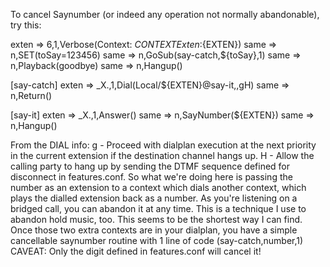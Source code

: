 To cancel Saynumber (or indeed any operation not normally abandonable), try this:

exten => 6,1,Verbose(Context: ${CONTEXT} Exten:${EXTEN}) 
    same => n,SET(toSay=123456)
    same => n,GoSub(say-catch,${toSay},1)
    same => n,Playback(goodbye)
    same => n,Hangup()
    
[say-catch]
exten => _X.,1,Dial(Local/${EXTEN}@say-it,,gH)
    same => n,Return()
    
[say-it]
exten => _X.,1,Answer()
    same => n,SayNumber(${EXTEN})
    same => n,Hangup()
    
From the DIAL info:
g - Proceed with dialplan execution at the next priority in the current extension if the destination channel hangs up.
H - Allow the calling party to hang up by sending the DTMF sequence defined for disconnect in features.conf.
So what we're doing here is passing the number as an extension to a context which dials another context, which plays the dialled extension back as a number. As you're listening on a bridged call, you can abandon it at any time. This is a technique I use to abandon hold music, too.
This seems to be the shortest way I can find. Once those two extra contexts are in your dialplan, you have a simple cancellable saynumber routine with 1 line of code (say-catch,number,1)
CAVEAT: Only the digit defined in features.conf will cancel it!
